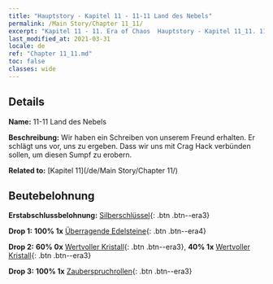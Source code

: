 ```yaml
---
title: "Hauptstory - Kapitel 11 - 11-11 Land des Nebels"
permalink: /Main Story/Chapter 11_11/
excerpt: "Kapitel 11 - 11. Era of Chaos  Hauptstory - Kapitel 11_11. 11-11 Land des Nebels"
last_modified_at: 2021-03-31
locale: de
ref: "Chapter 11_11.md"
toc: false
classes: wide
---
```


## Details

 **Name:** 11-11 Land des Nebels

 **Beschreibung:** Wir haben ein Schreiben von unserem Freund erhalten. Er schlägt uns vor, uns zu ergeben. Dass wir uns mit Crag Hack verbünden sollen, um diesen Sumpf zu erobern.

 **Related to:** [Kapitel 11](/de/Main Story/Chapter 11/)

## Beutebelohnung

 **Erstabschlussbelohnung:** [Silberschlüssel](/de/Items/con_693/){: .btn .btn--era3}

 **Drop 1:** **100% 1x** [Überragende Edelsteine](/de/Items/mat_37/){: .btn .btn--era4}

 **Drop 2:** **60% 0x** [Wertvoller Kristall](/de/Items/mat_31/){: .btn .btn--era3}, **40% 1x** [Wertvoller Kristall](/de/Items/mat_31/){: .btn .btn--era3}

 **Drop 3:** **100% 1x** [Zauberspruchrollen](/de/Items/con_694/){: .btn .btn--era3}

